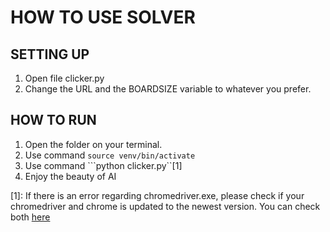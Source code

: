# HOW TO USE SOLVER
## SETTING UP
1. Open file clicker.py
2. Change the URL and the BOARDSIZE variable to whatever you prefer.

## HOW TO RUN
1. Open the folder on your terminal. 
2. Use command ```source venv/bin/activate```
3. Use command ```python clicker.py``[1]
4. Enjoy the beauty of AI

[1]: If there is an error regarding chromedriver.exe, please check if your chromedriver and chrome is updated to the newest version. You can check both [here](https://googlechromelabs.github.io/chrome-for-testing/)
